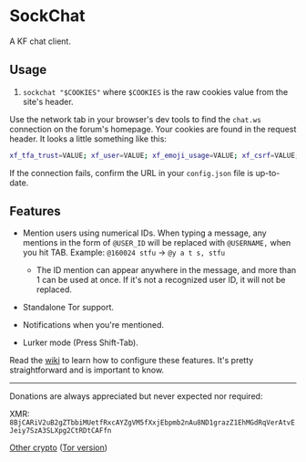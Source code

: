# SockChat

A KF chat client.

## Usage

1. `sockchat "$COOKIES"` where `$COOKIES` is the raw cookies value from the site's header.

Use the network tab in your browser's dev tools to find the `chat.ws` connection on the forum's homepage. Your cookies are found in the request header. It looks a little something like this:

``` sh
xf_tfa_trust=VALUE; xf_user=VALUE; xf_emoji_usage=VALUE; xf_csrf=VALUE; xf_session=VALUE
```

If the connection fails, confirm the URL in your `config.json` file is up-to-date.

## Features

* Mention users using numerical IDs. When typing a message, any mentions in the form of `@USER_ID` will be replaced with `@USERNAME,` when you hit TAB. Example: `@160024 stfu` -> `@y a t s, stfu`

    * The ID mention can appear anywhere in the message, and more than 1 can be used at once. If it's not a recognized user ID, it will not be replaced.
    
* Standalone Tor support.

* Notifications when you're mentioned.

* Lurker mode (Press Shift-Tab).

Read the [wiki](https://github.com/y-a-t-s/sockchat/wiki/Configuration) to learn how to configure these features. It's pretty straightforward and is important to know.

<hr>

Donations are always appreciated but never expected nor required:

XMR: `8BjCARiV2uB2gZTbbiMUetfRxcAYZgVM5fXxjEbpmb2nAu8ND1grazZ1EhMGdRqVerAtvEJeiy7SzA3SLXpg2CtRDtCAFfn`

[Other crypto](https://trocador.app/anonpay/?ticker_to=xmr&network_to=Mainnet&address=8BjCARiV2uB2gZTbbiMUetfRxcAYZgVM5fXxjEbpmb2nAu8ND1grazZ1EhMGdRqVerAtvEJeiy7SzA3SLXpg2CtRDtCAFfn&donation=True&description=SockChat+Donation&bgcolor=) ([Tor version](http://trocadorfyhlu27aefre5u7zri66gudtzdyelymftvr4yjwcxhfaqsid.onion/anonpay/?ticker_to=xmr&network_to=Mainnet&address=8BjCARiV2uB2gZTbbiMUetfRxcAYZgVM5fXxjEbpmb2nAu8ND1grazZ1EhMGdRqVerAtvEJeiy7SzA3SLXpg2CtRDtCAFfn&donation=True&description=SockChat+Donation&bgcolor=))
